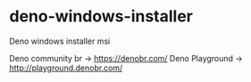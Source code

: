 # deno-windows-installer
Deno windows installer msi

Deno community br -> https://denobr.com/
Deno Playground -> http://playground.denobr.com/
